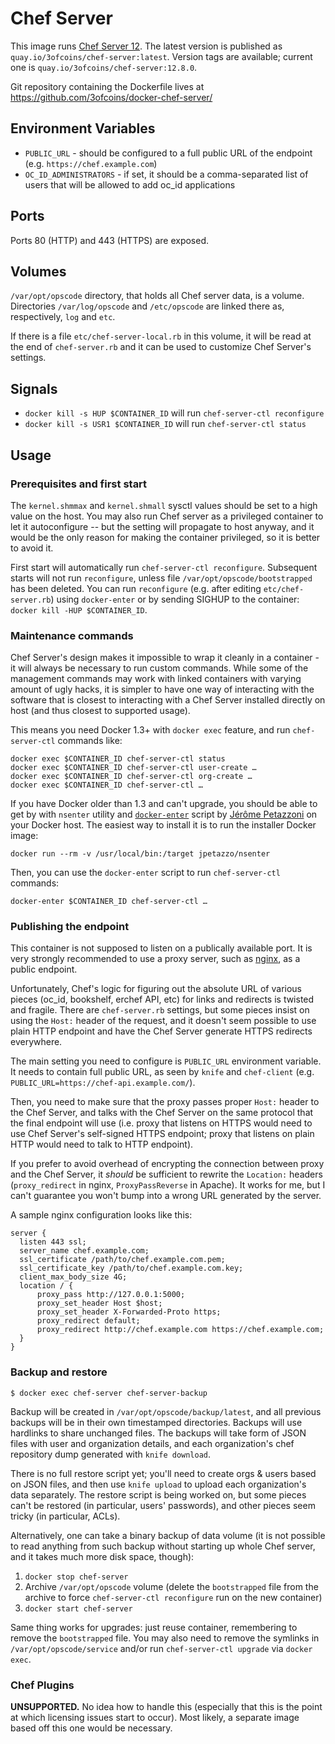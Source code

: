 Chef Server
===========

This image runs
[Chef Server 12](https://downloads.getchef.com/chef-server/). The
latest version is published as `quay.io/3ofcoins/chef-server:latest`. Version
tags are available; current one is `quay.io/3ofcoins/chef-server:12.8.0`.

Git repository containing the Dockerfile lives at
https://github.com/3ofcoins/docker-chef-server/

Environment Variables
---------------------

 - `PUBLIC_URL` - should be configured to a full public URL of the
   endpoint (e.g. `https://chef.example.com`)
 - `OC_ID_ADMINISTRATORS` - if set, it should be a comma-separated
   list of users that will be allowed to add oc_id applications

Ports
-----

Ports 80 (HTTP) and 443 (HTTPS) are exposed.

Volumes
-------

`/var/opt/opscode` directory, that holds all Chef server data, is a
volume. Directories `/var/log/opscode` and `/etc/opscode` are linked
there as, respectively, `log` and `etc`.

If there is a file `etc/chef-server-local.rb` in this volume, it will
be read at the end of `chef-server.rb` and it can be used to customize
Chef Server's settings.

Signals
-------

 - `docker kill -s HUP $CONTAINER_ID` will run `chef-server-ctl reconfigure`
 - `docker kill -s USR1 $CONTAINER_ID` will run `chef-server-ctl status`

Usage
-----

### Prerequisites and first start

The `kernel.shmmax` and `kernel.shmall` sysctl values should be set to
a high value on the host. You may also run Chef server as a privileged
container to let it autoconfigure -- but the setting will propagate to
host anyway, and it would be the only reason for making the container
privileged, so it is better to avoid it.

First start will automatically run `chef-server-ctl
reconfigure`. Subsequent starts will not run `reconfigure`, unless
file `/var/opt/opscode/bootstrapped` has been deleted. You can run
`reconfigure` (e.g. after editing `etc/chef-server.rb`) using
`docker-enter` or by sending SIGHUP to the container: `docker kill
-HUP $CONTAINER_ID`.

### Maintenance commands

Chef Server's design makes it impossible to wrap it cleanly in
a container - it will always be necessary to run custom
commands. While some of the management commands may work with linked
containers with varying amount of ugly hacks, it is simpler to have
one way of interacting with the software that is closest to
interacting with a Chef Server installed directly on host (and thus
closest to supported usage).

This means you need Docker 1.3+ with `docker exec` feature, and run
`chef-server-ctl` commands like:

    docker exec $CONTAINER_ID chef-server-ctl status
    docker exec $CONTAINER_ID chef-server-ctl user-create …
    docker exec $CONTAINER_ID chef-server-ctl org-create …
    docker exec $CONTAINER_ID chef-server-ctl …

If you have Docker older than 1.3 and can't upgrade, you should be
able to get by with `nsenter` utility and
[`docker-enter`](https://github.com/jpetazzo/nsenter) script by
[Jérôme Petazzoni](https://github.com/jpetazzo) on your Docker
host. The easiest way to install it is to run the installer Docker
image:

    docker run --rm -v /usr/local/bin:/target jpetazzo/nsenter

Then, you can use the `docker-enter` script to run `chef-server-ctl`
commands:

    docker-enter $CONTAINER_ID chef-server-ctl …

### Publishing the endpoint

This container is not supposed to listen on a publically available
port. It is very strongly recommended to use a proxy server, such as
[nginx](http://nginx.org/), as a public endpoint.

Unfortunately, Chef's logic for figuring out the absolute URL of
various pieces (oc_id, bookshelf, erchef API, etc) for links and
redirects is twisted and fragile. There are `chef-server.rb` settings,
but some pieces insist on using the `Host:` header of the request, and
it doesn't seem possible to use plain HTTP endpoint and have the Chef
Server generate HTTPS redirects everywhere.

The main setting you need to configure is `PUBLIC_URL` environment
variable. It needs to contain full public URL, as seen by `knife` and
`chef-client` (e.g. `PUBLIC_URL=https://chef-api.example.com/`).

Then, you need to make sure that the proxy passes proper `Host:`
header to the Chef Server, and talks with the Chef Server on
the same protocol that the final endpoint will use (i.e. proxy that
listens on HTTPS would need to use Chef Server's self-signed HTTPS
endpoint; proxy that listens on plain HTTP would need to talk to HTTP
endpoint).

If you prefer to avoid overhead of encrypting the connection between
proxy and the Chef Server, it *should* be sufficient to rewrite the
`Location:` headers (`proxy_redirect` in nginx, `ProxyPassReverse` in
Apache). It works for me, but I can't guarantee you won't bump into
a wrong URL generated by the server.

A sample nginx configuration looks like this:

    server {
      listen 443 ssl;
      server_name chef.example.com;
      ssl_certificate /path/to/chef.example.com.pem;
      ssl_certificate_key /path/to/chef.example.com.key;
      client_max_body_size 4G;
      location / {
          proxy_pass http://127.0.0.1:5000;
          proxy_set_header Host $host;
          proxy_set_header X-Forwarded-Proto https;
          proxy_redirect default;
          proxy_redirect http://chef.example.com https://chef.example.com;
      }
    }

### Backup and restore

    $ docker exec chef-server chef-server-backup

Backup will be created in `/var/opt/opscode/backup/latest`, and all
previous backups will be in their own timestamped directories. Backups
will use hardlinks to share unchanged files. The backups will take
form of JSON files with user and organization details, and each
organization's chef repository dump generated with `knife download`.

There is no full restore script yet; you'll need to create orgs &
users based on JSON files, and then use `knife upload` to upload each
organization's data separately. The restore script is being worked on,
but some pieces can't be restored (in particular, users' passwords),
and other pieces seem tricky (in particular, ACLs).

Alternatively, one can take a binary backup of data volume (it is not
possible to read anything from such backup without starting up whole
Chef server, and it takes much more disk space, though):

1. `docker stop chef-server`
2. Archive `/var/opt/opscode` volume (delete the `bootstrapped` file
   from the archive to force `chef-server-ctl reconfigure` run on the
   new container)
3. `docker start chef-server`

Same thing works for upgrades: just reuse container, remembering to
remove the `bootstrapped` file. You may also need to remove the
symlinks in `/var/opt/opscode/service` and/or run `chef-server-ctl
upgrade` via `docker exec`.

### Chef Plugins

**UNSUPPORTED.** No idea how to handle this (especially that this is
the point at which licensing issues start to occur). Most likely, a
separate image based off this one would be necessary.
